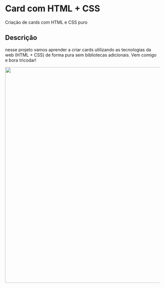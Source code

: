 # Card com HTML + CSS
Criação de cards com HTML e CSS puro

## Descrição
nesse projeto vamos aprender a criar cards utilizando as tecnologias da web (HTML + CSS) de forma pura sem bibliotecas adicionais.
Vem comigo e bora tricodar!

<div>
  <img src="https://user-images.githubusercontent.com/85141942/233807078-56be2105-d076-4047-b53a-51c7619a1f07.png" width="700px">
</div>


